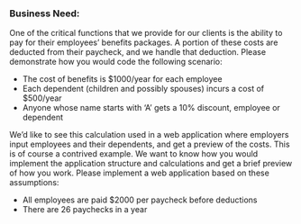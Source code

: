 ### Business Need:

One of the critical functions that we provide for our clients is the ability to pay for their employees’ benefits
packages. A portion of these costs are deducted from their paycheck, and we handle that deduction. Please
demonstrate how you would code the following scenario:

- The cost of benefits is $1000/year for each employee
- Each dependent (children and possibly spouses) incurs a cost of $500/year
- Anyone whose name starts with ‘A’ gets a 10% discount, employee or dependent

We’d like to see this calculation used in a web application where employers input employees and their
dependents, and get a preview of the costs. This is of course a contrived example. We want to know how you
would implement the application structure and calculations and get a brief preview of how you work.
Please implement a web application based on these assumptions:

- All employees are paid $2000 per paycheck before deductions
- There are 26 paychecks in a year
